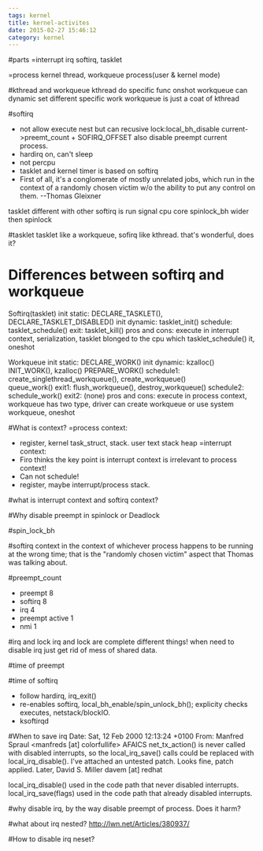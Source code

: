 ```yaml
---
tags: kernel
title: kernel-activites
date: 2015-02-27 15:46:12
category: kernel
---
```


#parts
=interrupt
irq
softirq, tasklet

=process 
kernel thread, workqueue
process(user & kernel mode)


#kthread and workqueue
kthread do specific func onshot
workqueue can dynamic set different specific work
workqueue is just a coat of kthread

#softirq
* not allow execute nest but can recusive lock:local_bh_disable 
current->preemt_count + SOFIRQ_OFFSET also disable preempt current process.
* hardirq on, can't sleep
* not percpu
* tasklet and kernel timer is based on softirq
* First of all, it's a conglomerate of mostly unrelated jobs, 
 which run in the context of a randomly chosen victim 
 w/o the ability to put any control on them. --Thomas Gleixner

tasklet different with other softirq is run  signal cpu core
spinlock_bh wider then spinlock 

#tasklet
tasklet like a workqueue, sofirq like kthread. that's wonderful, does it?

# Differences between softirq and workqueue

Softirq(tasklet)
init static:	DECLARE_TASKLET(), DECLARE_TASKLET_DISABLED()
init dynamic:	tasklet_init()
schedule:	tasklet_schedule()
exit:		tasklet_kill()
pros and cons:	execute in interrupt context, serialization, tasklet blonged to the cpu which tasklet_schedule() it, oneshot

Workqueue
init static:	DECLARE_WORK()
init dynamic:	kzalloc() INIT_WORK(), kzalloc() PREPARE_WORK()
schedule1:	create_singlethread_workqueue(), create_workqueue()  
		queue_work()
exit1:		flush_workqueue(), destroy_workqueue()
schedule2:	schedule_work()
exit2:		(none)
pros and cons:	execute in process context, workqueue has two type, driver can create workqueue or use system workqueue, oneshot

#What is context?
=process context: 
* register, kernel task_struct, stack. user text stack heap
=interrupt context: 
* Firo thinks the key point is interrupt context is irrelevant to process context!
* Can not schedule!
* register, maybe interrupt/process stack.

#what is interrupt context and softirq context?

#Why disable preempt in spinlock
or Deadlock

#spin_lock_bh

#softirq context
in the context of whichever process happens to be running at the wrong time; 
that is the "randomly chosen victim" aspect that Thomas was talking about.


#preempt_count
* preempt 8
* softirq 8
* irq	4
* preempt active 1
* nmi 1

#irq and lock
irq and lock are complete different things!
when need to disable irq just get rid of mess of shared data.

#time of preempt



#time of softirq
* follow hardirq, irq_exit()
* re-enables softirq, local_bh_enable/spin_unlock_bh(); explicity checks executes, netstack/blockIO.
* ksoftirqd


#When to save irq
Date: Sat, 12 Feb 2000 12:13:24 +0100 
From: Manfred Spraul <manfreds [at] colorfullife> 
AFAICS net_tx_action() is never called with disabled interrupts, so 
the local_irq_save() calls could be replaced with 
local_irq_disable(). I've attached an untested patch. 
Looks fine, patch applied. 
Later, 
David S. Miller 
davem [at] redhat 

local_irq_disable() used in the code path that never disabled interrupts.
local_irq_save(flags) used in the code path that already disabled interrupts.

#why disable irq, by the way disable preempt of process.
Does it harm?


#what about irq nested?
http://lwn.net/Articles/380937/


#How to disable irq neset?



